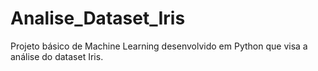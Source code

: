 # Analise_Dataset_Iris
Projeto básico de Machine Learning desenvolvido em Python que visa a análise do dataset Iris.

